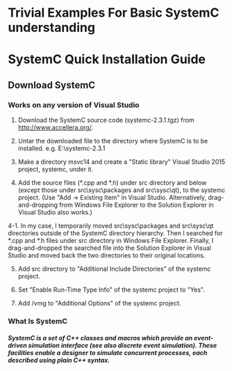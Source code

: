  # Trivial Examples For Basic SystemC understanding

#                   SystemC Quick Installation Guide
## Download SystemC 
### Works on any version of Visual Studio
1. Download the SystemC source code (systemc-2.3.1.tgz) from http://www.accellera.org/.

2. Untar the downloaded file to the directory where SystemC is to be installed.
e.g. E:\systemc-2.3.1

3. Make a directory msvc14 and create a "Static library" Visual Studio 2015 project, systemc, under it.

4. Add the source files (*.cpp and *.h) under src directory and below (except those under src\sysc\packages and src\sysc\qt), to the systemc project.
(Use "Add → Existing Item" in Visual Studio. Alternatively, drag-and-dropping from Windows File Explorer to the Solution Explorer in Visual Studio also works.)

4-1. In my case, I temporarily moved src\sysc\packages and src\sysc\qt directories  outside of the SystemC directory hierarchy. Then I searched for *.cpp and *.h files under src directory in Windows File Explorer. Finally, I drag-and-dropped the searched file into the Solution Explorer in Visual Studio and moved back the two directories to their original locations.

5. Add src directory to "Additional Include Directories" of the systemc project.

6. Set "Enable Run-Time Type Info" of the systemc project to "Yes".

7. Add /vmg to "Additional Options" of the systemc project.

### What Is SystemC
##### SystemC is a set of C++ classes and macros which provide an event-driven simulation interface (see also discrete event simulation). These facilities enable a designer to simulate concurrent processes, each described using plain C++ syntax.
